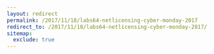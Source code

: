 ```yaml
---
layout: redirect
permalink: /2017/11/18/labs64-netlicensing-cyber-monday-2017
redirect_to: /2017/11/18/labs64-netlicensing-cyber-monday-2017/
sitemap:
  exclude: true
---
```

